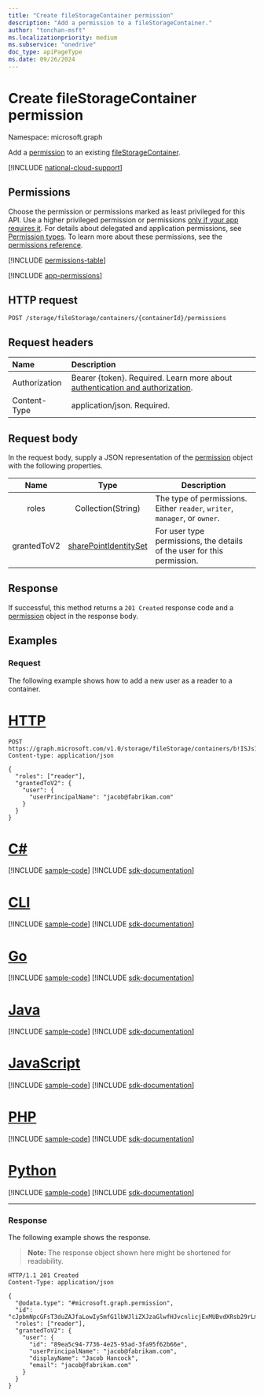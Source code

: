 ```yaml
---
title: "Create fileStorageContainer permission"
description: "Add a permission to a fileStorageContainer."
author: "tonchan-msft"
ms.localizationpriority: medium
ms.subservice: "onedrive"
doc_type: apiPageType
ms.date: 09/26/2024
---
```


# Create fileStorageContainer permission


Namespace: microsoft.graph

Add a [permission](../resources/permission.md) to an existing [fileStorageContainer](../resources/filestoragecontainer.md). 


[!INCLUDE [national-cloud-support](../../includes/all-clouds.md)]

## Permissions

Choose the permission or permissions marked as least privileged for this API. Use a higher privileged permission or permissions [only if your app requires it](/graph/permissions-overview#best-practices-for-using-microsoft-graph-permissions). For details about delegated and application permissions, see [Permission types](/graph/permissions-overview#permission-types). To learn more about these permissions, see the [permissions reference](/graph/permissions-reference).

<!-- { "blockType": "permissions", "name": "filestoragecontainer_post_permissions" } -->
[!INCLUDE [permissions-table](../includes/permissions/filestoragecontainer-post-permissions-permissions.md)]

[!INCLUDE [app-permissions](../includes/sharepoint-embedded-app-permissions.md)]

## HTTP request

<!-- {
  "blockType": "ignored"
}
-->
``` http
POST /storage/fileStorage/containers/{containerId}/permissions
```

## Request headers
|Name|Description|
|:---|:---|
|Authorization|Bearer {token}. Required. Learn more about [authentication and authorization](/graph/auth/auth-concepts).|
|Content-Type|application/json. Required.|

## Request body
In the request body, supply a JSON representation of the [permission](../resources/permission.md) object with the following properties.

|     Name    |                              Type                              | Description                                                                |
|:-----------:|:--------------------------------------------------------------:|----------------------------------------------------------------------------|
| roles       | Collection(String)                                             | The type of permissions. Either `reader`, `writer`, `manager`, or `owner`. |
| grantedToV2 | [sharePointIdentitySet](../resources/sharepointidentityset.md) | For user type permissions, the details of the user for this permission.    |

## Response

If successful, this method returns a `201 Created` response code and a [permission](../resources/permission.md) object in the response body.

## Examples

### Request
The following example shows how to add a new user as a reader to a container.
# [HTTP](#tab/http)
<!-- {
  "blockType": "request",
  "name": "create_permission",
  "@odata.type": "microsoft.graph.permission"
}
-->
``` http
POST https://graph.microsoft.com/v1.0/storage/fileStorage/containers/b!ISJs1WRro0y0EWgkUYcktDa0mE8zSlFEqFzqRn70Zwp1CEtDEBZgQICPkRbil_5Z/permissions
Content-type: application/json

{
  "roles": ["reader"],
  "grantedToV2": {
    "user": {
      "userPrincipalName": "jacob@fabrikam.com"
    }
  }
}
```

# [C#](#tab/csharp)
[!INCLUDE [sample-code](../includes/snippets/csharp/create-permission-csharp-snippets.md)]
[!INCLUDE [sdk-documentation](../includes/snippets/snippets-sdk-documentation-link.md)]

# [CLI](#tab/cli)
[!INCLUDE [sample-code](../includes/snippets/cli/create-permission-cli-snippets.md)]
[!INCLUDE [sdk-documentation](../includes/snippets/snippets-sdk-documentation-link.md)]

# [Go](#tab/go)
[!INCLUDE [sample-code](../includes/snippets/go/create-permission-go-snippets.md)]
[!INCLUDE [sdk-documentation](../includes/snippets/snippets-sdk-documentation-link.md)]

# [Java](#tab/java)
[!INCLUDE [sample-code](../includes/snippets/java/create-permission-java-snippets.md)]
[!INCLUDE [sdk-documentation](../includes/snippets/snippets-sdk-documentation-link.md)]

# [JavaScript](#tab/javascript)
[!INCLUDE [sample-code](../includes/snippets/javascript/create-permission-javascript-snippets.md)]
[!INCLUDE [sdk-documentation](../includes/snippets/snippets-sdk-documentation-link.md)]

# [PHP](#tab/php)
[!INCLUDE [sample-code](../includes/snippets/php/create-permission-php-snippets.md)]
[!INCLUDE [sdk-documentation](../includes/snippets/snippets-sdk-documentation-link.md)]

# [Python](#tab/python)
[!INCLUDE [sample-code](../includes/snippets/python/create-permission-python-snippets.md)]
[!INCLUDE [sdk-documentation](../includes/snippets/snippets-sdk-documentation-link.md)]

---

### Response
The following example shows the response.
>**Note:** The response object shown here might be shortened for readability.
<!-- {
  "blockType": "response",
  "truncated": true,
  "@odata.type": "microsoft.graph.permission"
}
-->
``` http
HTTP/1.1 201 Created
Content-Type: application/json

{
  "@odata.type": "#microsoft.graph.permission",
  "id": "cJpbmNpcGFsT3duZAJfaLowIy5mfG1lbWJliZXJzaGlwfHJvcnlicjExMUBvdXRsb29rLmNvbQ",
  "roles": ["reader"],
  "grantedToV2": {
    "user": {
      "id": "89ea5c94-7736-4e25-95ad-3fa95f62b66e",
      "userPrincipalName": "jacob@fabrikam.com",
      "displayName": "Jacob Hancock",
      "email": "jacob@fabrikam.com"
    }
  }
}
```

